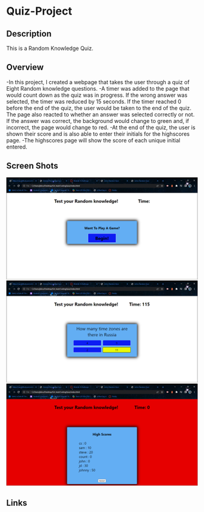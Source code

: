 # Quiz-Project

## Description

This is a Random Knowledge Quiz.

## Overview
-In this project, I created a webpage that takes the user through a quiz of Eight Random knowledge questions.
-A timer was added to the page that would count down as the quiz was in progress. If the wrong answer was selected, the timer was reduced by 15 seconds. If the timer reached 0 before the end of the quiz, the user would be taken to the end of the quiz. The page also reacted to whether an answer was selected correctly or not. If the answer was correct, the background would change to green and, if incorrect, the page would change to red.
-At the end of the quiz, the user is shown their score and is also able to enter their initials for the highscores page. 
-The highscores page will show the score of each unique initial entered. 

## Screen Shots
<img src = "img\2023-04-08 (4).png">
<img src = "img\2023-04-08 (5).png">
<img src = "img\2023-04-08 (6).png">

## Links